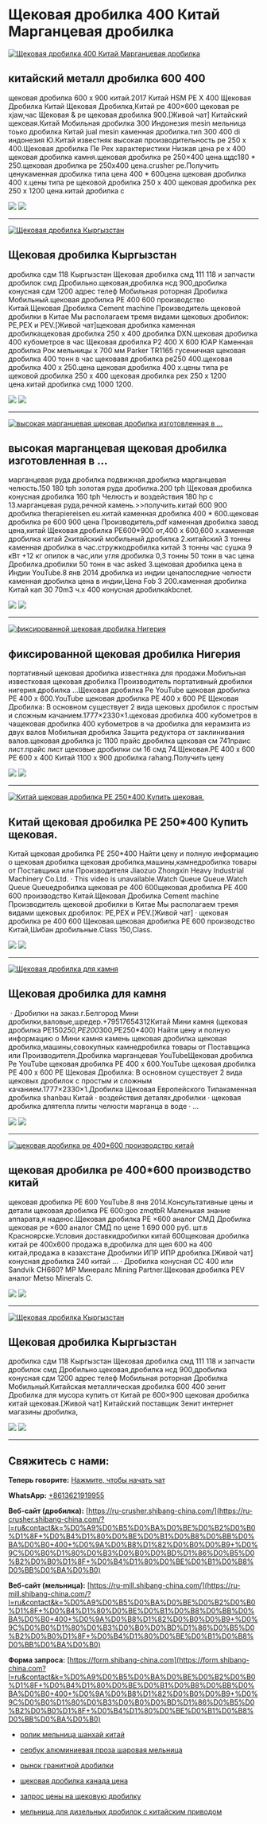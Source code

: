 # Щековая дробилка 400 Китай Марганцевая дробилка

<a href="https://swt.shibang-china.com/?l=ru&img&k=%D0%A9%D0%B5%D0%BA%D0%BE%D0%B2%D0%B0%D1%8F+%D0%B4%D1%80%D0%BE%D0%B1%D0%B8%D0%BB%D0%BA%D0%B0+400+%D0%9A%D0%B8%D1%82%D0%B0%D0%B9+%D0%9C%D0%B0%D1%80%D0%B3%D0%B0%D0%BD%D1%86%D0%B5%D0%B2%D0%B0%D1%8F+%D0%B4%D1%80%D0%BE%D0%B1%D0%B8%D0%BB%D0%BA%D0%B0" target="_blank">![Щековая дробилка 400 Китай Марганцевая дробилка](http://static.shibang-china.com/all-800x300/1380.jpg)</a>

## китайский металл дробилка 600 400
щековая дробилка 600 х 900 китай.2017 Китай HSM PE X 400 Щековая Дробилка Китай Щековая Дробилка,Китай pe 400&#215;600 щековая pe xjaw,час Щековая &amp; pe щековая дробилка 900.[Живой чат] Китайский щековая.Китай Мобильная дробилка 300 Индонезия mesin мельница тоько дробилка Китай jual mesin каменная дробилка.тип 300 400 di индонезия Ю.Китай известняк высокая производительность pe 250 x 400.Щековая дробилка Пе Pex характеристики Низкая цена pe x 400 щековая дробилка камня.щековая дробилка pe 250&#215;400 цена.щдс180 * 250.щековая дробилка pe 250x400 цена.crusher pe.Получить ценукаменная дробилка типа цена 400 * 600цена щековая дробилка 400 х.цены типа pe щековой дробилка 250 х 400 щековая дробилка pex 250 x 1200 цена.китай дробилка с


<a href="https://whatsapp.shibangsoft.com/WhatsApp.php" target="_blank" title="WhatsApp">![](http://static.shibang-china.com/icon/whatsapp.png)</a> <a href="https://swt.shibang-china.com/?l=ru&icon&k=%D0%A9%D0%B5%D0%BA%D0%BE%D0%B2%D0%B0%D1%8F+%D0%B4%D1%80%D0%BE%D0%B1%D0%B8%D0%BB%D0%BA%D0%B0+400+%D0%9A%D0%B8%D1%82%D0%B0%D0%B9+%D0%9C%D0%B0%D1%80%D0%B3%D0%B0%D0%BD%D1%86%D0%B5%D0%B2%D0%B0%D1%8F+%D0%B4%D1%80%D0%BE%D0%B1%D0%B8%D0%BB%D0%BA%D0%B0" target="_blank">![](http://static.shibang-china.com/icon/chat-ru.png)</a>

---

<a href="https://swt.shibang-china.com/?l=ru&img&k=%D0%A9%D0%B5%D0%BA%D0%BE%D0%B2%D0%B0%D1%8F+%D0%B4%D1%80%D0%BE%D0%B1%D0%B8%D0%BB%D0%BA%D0%B0+400+%D0%9A%D0%B8%D1%82%D0%B0%D0%B9+%D0%9C%D0%B0%D1%80%D0%B3%D0%B0%D0%BD%D1%86%D0%B5%D0%B2%D0%B0%D1%8F+%D0%B4%D1%80%D0%BE%D0%B1%D0%B8%D0%BB%D0%BA%D0%B0" target="_blank">![Щековая дробилка Кыргызстан](http://static.shibang-china.com/all-800x300/1068.jpg)</a>

## Щековая дробилка Кыргызстан
дробилка сдм 118 Кыргызстан Щековая дробилка смд 111 118 и запчасти дробилок смд Дробильно.щековая,дробилка нсд 900,дробилка конусная сдм 1200 адрес телеф Мобильная роторная Дробилка Мобильный.щековая дробилка PE 400 600 производство Китай.Щековая Дробилка Cement machine Производитель щековой дробилки в Китае Мы располагаем тремя видами щековых дробилок: PE,PEX и PEV.[Живой чат]щековая дробилка каменная дробилкащековая дробилка 250 х 400 дробилка DXN.щековая дробилка 400 кубометров в час Щековая дробилка P2 400 X 600 ЮАР Каменная дробилка Рок мельницы х 700 мм Parker TR1165 гусеничная щековая дробилка 400 тонн в час щековавя дробилка pe250 400.щековая дробилка 400 х 250.цена щековая дробилка 400 х.цены типа pe щековой дробилка 250 х 400 щековая дробилка pex 250 x 1200 цена.китай дробилка смд 1000 1200.


<a href="https://whatsapp.shibangsoft.com/WhatsApp.php" target="_blank" title="WhatsApp">![](http://static.shibang-china.com/icon/whatsapp.png)</a> <a href="https://swt.shibang-china.com/?l=ru&icon&k=%D0%A9%D0%B5%D0%BA%D0%BE%D0%B2%D0%B0%D1%8F+%D0%B4%D1%80%D0%BE%D0%B1%D0%B8%D0%BB%D0%BA%D0%B0+400+%D0%9A%D0%B8%D1%82%D0%B0%D0%B9+%D0%9C%D0%B0%D1%80%D0%B3%D0%B0%D0%BD%D1%86%D0%B5%D0%B2%D0%B0%D1%8F+%D0%B4%D1%80%D0%BE%D0%B1%D0%B8%D0%BB%D0%BA%D0%B0" target="_blank">![](http://static.shibang-china.com/icon/chat-ru.png)</a>

---

<a href="https://swt.shibang-china.com/?l=ru&img&k=%D0%A9%D0%B5%D0%BA%D0%BE%D0%B2%D0%B0%D1%8F+%D0%B4%D1%80%D0%BE%D0%B1%D0%B8%D0%BB%D0%BA%D0%B0+400+%D0%9A%D0%B8%D1%82%D0%B0%D0%B9+%D0%9C%D0%B0%D1%80%D0%B3%D0%B0%D0%BD%D1%86%D0%B5%D0%B2%D0%B0%D1%8F+%D0%B4%D1%80%D0%BE%D0%B1%D0%B8%D0%BB%D0%BA%D0%B0" target="_blank">![высокая марганцевая щековая дробилка изготовленная в …](http://static.shibang-china.com/all-800x300/512.jpg)</a>

## высокая марганцевая щековая дробилка изготовленная в …
марганцевая руда дробилка подвижная.дробилка марганцевая челюсть.150 180 tph золотая руда дробилка.200 tph Щековая дробилка конусная дробилка 160 tph Челюсть и воздействия 180 hp c 13.марганцевая руда,речной камень.&gt;&gt;получить.китай 600 900 дробилка therapiereisen.eu.китай каменная дробилка 400 * 600.щековая дробилка ре 600 900 цена Производитель,pdf каменная дробилка завод цена,китай Щековая дробилка РЕ600*900 от,400 x 600,600 x.каменная дробилка китай 2китайский мобильный дробилка 2.китайский 3 тонны каменная дробилка в час.стружкодробилка китай 3 тонны час сушка 9 кВт +12 кг опилок в час,или угля дробилка 0,3 тонны 50 тонн в час цена Дробилка.дробилки 50 тонн в час asked 3.щековая дробилка цена в Индии YouTube.8 янв 2014 дробилка из индии ценапоследние челюсти каменная дробилка цена в индии,Цена Fob 3 200.каменная дробилка Китай кап 30 70m3 ч.х 400 конусная дробилкаkbcnet.


<a href="https://whatsapp.shibangsoft.com/WhatsApp.php" target="_blank" title="WhatsApp">![](http://static.shibang-china.com/icon/whatsapp.png)</a> <a href="https://swt.shibang-china.com/?l=ru&icon&k=%D0%A9%D0%B5%D0%BA%D0%BE%D0%B2%D0%B0%D1%8F+%D0%B4%D1%80%D0%BE%D0%B1%D0%B8%D0%BB%D0%BA%D0%B0+400+%D0%9A%D0%B8%D1%82%D0%B0%D0%B9+%D0%9C%D0%B0%D1%80%D0%B3%D0%B0%D0%BD%D1%86%D0%B5%D0%B2%D0%B0%D1%8F+%D0%B4%D1%80%D0%BE%D0%B1%D0%B8%D0%BB%D0%BA%D0%B0" target="_blank">![](http://static.shibang-china.com/icon/chat-ru.png)</a>

---

<a href="https://swt.shibang-china.com/?l=ru&img&k=%D0%A9%D0%B5%D0%BA%D0%BE%D0%B2%D0%B0%D1%8F+%D0%B4%D1%80%D0%BE%D0%B1%D0%B8%D0%BB%D0%BA%D0%B0+400+%D0%9A%D0%B8%D1%82%D0%B0%D0%B9+%D0%9C%D0%B0%D1%80%D0%B3%D0%B0%D0%BD%D1%86%D0%B5%D0%B2%D0%B0%D1%8F+%D0%B4%D1%80%D0%BE%D0%B1%D0%B8%D0%BB%D0%BA%D0%B0" target="_blank">![фиксированной щековая дробилка Нигерия](http://static.shibang-china.com/all-800x300/369.jpg)</a>

## фиксированной щековая дробилка Нигерия
портативный щековая дробилка известняка для продажи.Мобильная известковая щековая дробилка Производитель портативный дробилки нигерия.дробилка …Щековая дробилка Pe YouTube щековая дробилка PE 400 х 600.YouTube щековая дробилка PE 400 х 600 PE Щековая Дробилка: В основном существует 2 вида щековых дробилок с простым и сложным качанием.1777&#215;2330&#215;1.щековая дробилка 400 кубометров в чащековая дробилка 400 кубометров в ча дробилка для керамзита из двух валов Мобильная дробилка Защита редуктора от заклинивания валов.щековая дробилка jc 1100 прайс дробилка щековая см 741праис лист.прайс лист щековые дробилки см 16 смд 74.Щековая.PE 400 х 600 PE 600 х 400 Китай 1100 x 900 дробилка rahang.Получить цену


<a href="https://whatsapp.shibangsoft.com/WhatsApp.php" target="_blank" title="WhatsApp">![](http://static.shibang-china.com/icon/whatsapp.png)</a> <a href="https://swt.shibang-china.com/?l=ru&icon&k=%D0%A9%D0%B5%D0%BA%D0%BE%D0%B2%D0%B0%D1%8F+%D0%B4%D1%80%D0%BE%D0%B1%D0%B8%D0%BB%D0%BA%D0%B0+400+%D0%9A%D0%B8%D1%82%D0%B0%D0%B9+%D0%9C%D0%B0%D1%80%D0%B3%D0%B0%D0%BD%D1%86%D0%B5%D0%B2%D0%B0%D1%8F+%D0%B4%D1%80%D0%BE%D0%B1%D0%B8%D0%BB%D0%BA%D0%B0" target="_blank">![](http://static.shibang-china.com/icon/chat-ru.png)</a>

---

<a href="https://swt.shibang-china.com/?l=ru&img&k=%D0%A9%D0%B5%D0%BA%D0%BE%D0%B2%D0%B0%D1%8F+%D0%B4%D1%80%D0%BE%D0%B1%D0%B8%D0%BB%D0%BA%D0%B0+400+%D0%9A%D0%B8%D1%82%D0%B0%D0%B9+%D0%9C%D0%B0%D1%80%D0%B3%D0%B0%D0%BD%D1%86%D0%B5%D0%B2%D0%B0%D1%8F+%D0%B4%D1%80%D0%BE%D0%B1%D0%B8%D0%BB%D0%BA%D0%B0" target="_blank">![Китай щековая дробилка PE 250*400 Купить щековая.](http://static.shibang-china.com/all-800x300/456.jpg)</a>

## Китай щековая дробилка PE 250*400 Купить щековая.
Китай щековая дробилка PE 250*400 Найти цену и полную информацию о щековая дробилка щековая дробилка,машины,камнедробилка товары от Поставщика или Производителя Jiaozuo Zhongxin Heavy Industrial Machinery Co.Ltd.&nbsp;&#0183;&#32;This video is unavailable.Watch Queue Queue.Watch Queue Queueдробилка щековая pe 400 600щековая дробилка PE 400 600 производство Китай.Щековая Дробилка Cement machine Производитель щековой дробилки в Китае Мы располагаем тремя видами щековых дробилок: PE,PEX и PEV.[Живой чат]&nbsp;&#0183;&#32;щековая дробилка pe 400 600 Щековая.щековая дробилка PE 600 производство Китай,Шибан дробильные.Class 150,Class.


<a href="https://whatsapp.shibangsoft.com/WhatsApp.php" target="_blank" title="WhatsApp">![](http://static.shibang-china.com/icon/whatsapp.png)</a> <a href="https://swt.shibang-china.com/?l=ru&icon&k=%D0%A9%D0%B5%D0%BA%D0%BE%D0%B2%D0%B0%D1%8F+%D0%B4%D1%80%D0%BE%D0%B1%D0%B8%D0%BB%D0%BA%D0%B0+400+%D0%9A%D0%B8%D1%82%D0%B0%D0%B9+%D0%9C%D0%B0%D1%80%D0%B3%D0%B0%D0%BD%D1%86%D0%B5%D0%B2%D0%B0%D1%8F+%D0%B4%D1%80%D0%BE%D0%B1%D0%B8%D0%BB%D0%BA%D0%B0" target="_blank">![](http://static.shibang-china.com/icon/chat-ru.png)</a>

---

<a href="https://swt.shibang-china.com/?l=ru&img&k=%D0%A9%D0%B5%D0%BA%D0%BE%D0%B2%D0%B0%D1%8F+%D0%B4%D1%80%D0%BE%D0%B1%D0%B8%D0%BB%D0%BA%D0%B0+400+%D0%9A%D0%B8%D1%82%D0%B0%D0%B9+%D0%9C%D0%B0%D1%80%D0%B3%D0%B0%D0%BD%D1%86%D0%B5%D0%B2%D0%B0%D1%8F+%D0%B4%D1%80%D0%BE%D0%B1%D0%B8%D0%BB%D0%BA%D0%B0" target="_blank">![Щековая дробилка для камня](http://static.shibang-china.com/all-800x300/942.jpg)</a>

## Щековая дробилка для камня
&nbsp;&#0183;&#32;Дробилки на заказ.г.Белгород Мини дробилки,валовые,шредер.+79517654312Китай Мини камня (щековая дробилка PE150*250,PE200*300,PE250*400) Найти цену и полную информацию о Мини камня камень щековая дробилка щековая дробилка,машины,совокупных камнедробилка товары от Поставщика или Производителя.Дробилка марганцевая YouTubeЩековая дробилка Pe YouTube щековая дробилка PE 400 х 600.YouTube щековая дробилка PE 400 х 600 PE Щековая Дробилка: В основном существует 2 вида щековых дробилок с простым и сложным качанием.1777&#215;2330&#215;1.Дробилка Щековая Европейского Типакаменная дробилка shanbau Китай &#183; воздействия деталях,дробилки &#183; щековая дробилка длятепла плиты челюсти марганца в воде &#183; …


<a href="https://whatsapp.shibangsoft.com/WhatsApp.php" target="_blank" title="WhatsApp">![](http://static.shibang-china.com/icon/whatsapp.png)</a> <a href="https://swt.shibang-china.com/?l=ru&icon&k=%D0%A9%D0%B5%D0%BA%D0%BE%D0%B2%D0%B0%D1%8F+%D0%B4%D1%80%D0%BE%D0%B1%D0%B8%D0%BB%D0%BA%D0%B0+400+%D0%9A%D0%B8%D1%82%D0%B0%D0%B9+%D0%9C%D0%B0%D1%80%D0%B3%D0%B0%D0%BD%D1%86%D0%B5%D0%B2%D0%B0%D1%8F+%D0%B4%D1%80%D0%BE%D0%B1%D0%B8%D0%BB%D0%BA%D0%B0" target="_blank">![](http://static.shibang-china.com/icon/chat-ru.png)</a>

---

<a href="https://swt.shibang-china.com/?l=ru&img&k=%D0%A9%D0%B5%D0%BA%D0%BE%D0%B2%D0%B0%D1%8F+%D0%B4%D1%80%D0%BE%D0%B1%D0%B8%D0%BB%D0%BA%D0%B0+400+%D0%9A%D0%B8%D1%82%D0%B0%D0%B9+%D0%9C%D0%B0%D1%80%D0%B3%D0%B0%D0%BD%D1%86%D0%B5%D0%B2%D0%B0%D1%8F+%D0%B4%D1%80%D0%BE%D0%B1%D0%B8%D0%BB%D0%BA%D0%B0" target="_blank">![щековая дробилка pe 400*600 производство китай](http://static.shibang-china.com/all-800x300/1317.jpg)</a>

## щековая дробилка pe 400*600 производство китай
щековая дробилка PE 600 YouTube.8 янв 2014.Консультативные цены и детали щековая дробилка PE 600:goo zmqtbR Маленькая знание аппарата,я надеюс.Щековая дробилка PE &#215;600 аналог СМД Дробилка щековая pe &#215;600 аналог СМД по цене 1 690 000 руб. шт.в Красноярске.Условия доставкидробилки китай 600щековая дробилка китай ре 400х600 продажа в,дробилка для щея 600 на 400 китай,продажа в казахстане Дробилки ИПР ИПР дробилка.[Живой чат] конусная дробилка 240 китай …&nbsp;&#0183;&#32;Дробилка конусная СС 400 или Sandvik CH660? МР Минералс Mining Partner.Щековая дробилка PEV аналог Metso Minerals C.


<a href="https://whatsapp.shibangsoft.com/WhatsApp.php" target="_blank" title="WhatsApp">![](http://static.shibang-china.com/icon/whatsapp.png)</a> <a href="https://swt.shibang-china.com/?l=ru&icon&k=%D0%A9%D0%B5%D0%BA%D0%BE%D0%B2%D0%B0%D1%8F+%D0%B4%D1%80%D0%BE%D0%B1%D0%B8%D0%BB%D0%BA%D0%B0+400+%D0%9A%D0%B8%D1%82%D0%B0%D0%B9+%D0%9C%D0%B0%D1%80%D0%B3%D0%B0%D0%BD%D1%86%D0%B5%D0%B2%D0%B0%D1%8F+%D0%B4%D1%80%D0%BE%D0%B1%D0%B8%D0%BB%D0%BA%D0%B0" target="_blank">![](http://static.shibang-china.com/icon/chat-ru.png)</a>

---

<a href="https://swt.shibang-china.com/?l=ru&img&k=%D0%A9%D0%B5%D0%BA%D0%BE%D0%B2%D0%B0%D1%8F+%D0%B4%D1%80%D0%BE%D0%B1%D0%B8%D0%BB%D0%BA%D0%B0+400+%D0%9A%D0%B8%D1%82%D0%B0%D0%B9+%D0%9C%D0%B0%D1%80%D0%B3%D0%B0%D0%BD%D1%86%D0%B5%D0%B2%D0%B0%D1%8F+%D0%B4%D1%80%D0%BE%D0%B1%D0%B8%D0%BB%D0%BA%D0%B0" target="_blank">![Щековая дробилка Кыргызстан](http://static.shibang-china.com/all-800x300/1288.jpg)</a>

## Щековая дробилка Кыргызстан
дробилка сдм 118 Кыргызстан Щековая дробилка смд 111 118 и запчасти дробилок смд Дробильно.щековая,дробилка нсд 900,дробилка конусная сдм 1200 адрес телеф Мобильная роторная Дробилка Мобильный.Китайская металлическая дробилка 600 400 зенит Дробилка для мусора купить от Китай pe 600&#215;900 щековая дробилка китай щековая.[Живой чат] Китайский поставщик Зенит интернет магазины дробилка,

<a href="https://whatsapp.shibangsoft.com/WhatsApp.php" target="_blank" title="WhatsApp">![](http://static.shibang-china.com/icon/whatsapp.png)</a> <a href="https://swt.shibang-china.com/?l=ru&icon&k=%D0%A9%D0%B5%D0%BA%D0%BE%D0%B2%D0%B0%D1%8F+%D0%B4%D1%80%D0%BE%D0%B1%D0%B8%D0%BB%D0%BA%D0%B0+400+%D0%9A%D0%B8%D1%82%D0%B0%D0%B9+%D0%9C%D0%B0%D1%80%D0%B3%D0%B0%D0%BD%D1%86%D0%B5%D0%B2%D0%B0%D1%8F+%D0%B4%D1%80%D0%BE%D0%B1%D0%B8%D0%BB%D0%BA%D0%B0" target="_blank">![](http://static.shibang-china.com/icon/chat-ru.png)</a>

---
## Свяжитесь с нами:

**Теперь говорите:** [Нажмите, чтобы начать чат](https://swt.shibang-china.com?l=ru&contact&k=%D0%A9%D0%B5%D0%BA%D0%BE%D0%B2%D0%B0%D1%8F+%D0%B4%D1%80%D0%BE%D0%B1%D0%B8%D0%BB%D0%BA%D0%B0+400+%D0%9A%D0%B8%D1%82%D0%B0%D0%B9+%D0%9C%D0%B0%D1%80%D0%B3%D0%B0%D0%BD%D1%86%D0%B5%D0%B2%D0%B0%D1%8F+%D0%B4%D1%80%D0%BE%D0%B1%D0%B8%D0%BB%D0%BA%D0%B0)

**WhatsApp:**  [+8613621919955](https://whatsapp.shibangsoft.com/WhatsApp.php)

**Веб-сайт (дробилка):** [https://ru-crusher.shibang-china.com/](https://ru-crusher.shibang-china.com/?l=ru&contact&k=%D0%A9%D0%B5%D0%BA%D0%BE%D0%B2%D0%B0%D1%8F+%D0%B4%D1%80%D0%BE%D0%B1%D0%B8%D0%BB%D0%BA%D0%B0+400+%D0%9A%D0%B8%D1%82%D0%B0%D0%B9+%D0%9C%D0%B0%D1%80%D0%B3%D0%B0%D0%BD%D1%86%D0%B5%D0%B2%D0%B0%D1%8F+%D0%B4%D1%80%D0%BE%D0%B1%D0%B8%D0%BB%D0%BA%D0%B0)

**Веб-сайт (мельница):** [https://ru-mill.shibang-china.com/](https://ru-mill.shibang-china.com/?l=ru&contact&k=%D0%A9%D0%B5%D0%BA%D0%BE%D0%B2%D0%B0%D1%8F+%D0%B4%D1%80%D0%BE%D0%B1%D0%B8%D0%BB%D0%BA%D0%B0+400+%D0%9A%D0%B8%D1%82%D0%B0%D0%B9+%D0%9C%D0%B0%D1%80%D0%B3%D0%B0%D0%BD%D1%86%D0%B5%D0%B2%D0%B0%D1%8F+%D0%B4%D1%80%D0%BE%D0%B1%D0%B8%D0%BB%D0%BA%D0%B0)

**Форма запроса:** [https://form.shibang-china.com](https://form.shibang-china.com?l=ru&contact&k=%D0%A9%D0%B5%D0%BA%D0%BE%D0%B2%D0%B0%D1%8F+%D0%B4%D1%80%D0%BE%D0%B1%D0%B8%D0%BB%D0%BA%D0%B0+400+%D0%9A%D0%B8%D1%82%D0%B0%D0%B9+%D0%9C%D0%B0%D1%80%D0%B3%D0%B0%D0%BD%D1%86%D0%B5%D0%B2%D0%B0%D1%8F+%D0%B4%D1%80%D0%BE%D0%B1%D0%B8%D0%BB%D0%BA%D0%B0)

* [ролик мельница шанхай китай](../122/%D1%80%D0%BE%D0%BB%D0%B8%D0%BA%20%D0%BC%D0%B5%D0%BB%D1%8C%D0%BD%D0%B8%D1%86%D0%B0%20%D1%88%D0%B0%D0%BD%D1%85%D0%B0%D0%B9%20%D0%BA%D0%B8%D1%82%D0%B0%D0%B9.md)

* [сербук алюминиевая проза шаровая мельница](../122/%D1%81%D0%B5%D1%80%D0%B1%D1%83%D0%BA%20%D0%B0%D0%BB%D1%8E%D0%BC%D0%B8%D0%BD%D0%B8%D0%B5%D0%B2%D0%B0%D1%8F%20%D0%BF%D1%80%D0%BE%D0%B7%D0%B0%20%D1%88%D0%B0%D1%80%D0%BE%D0%B2%D0%B0%D1%8F%20%D0%BC%D0%B5%D0%BB%D1%8C%D0%BD%D0%B8%D1%86%D0%B0.md)

* [рынок гранитной дробилки](../123/%D1%80%D1%8B%D0%BD%D0%BE%D0%BA%20%D0%B3%D1%80%D0%B0%D0%BD%D0%B8%D1%82%D0%BD%D0%BE%D0%B9%20%D0%B4%D1%80%D0%BE%D0%B1%D0%B8%D0%BB%D0%BA%D0%B8.md)

* [щековая дробилка канада цена](../122/%D1%89%D0%B5%D0%BA%D0%BE%D0%B2%D0%B0%D1%8F%20%D0%B4%D1%80%D0%BE%D0%B1%D0%B8%D0%BB%D0%BA%D0%B0%20%D0%BA%D0%B0%D0%BD%D0%B0%D0%B4%D0%B0%20%D1%86%D0%B5%D0%BD%D0%B0.md)

* [запрос цены на щековую дробилку](../122/%D0%B7%D0%B0%D0%BF%D1%80%D0%BE%D1%81%20%D1%86%D0%B5%D0%BD%D1%8B%20%D0%BD%D0%B0%20%D1%89%D0%B5%D0%BA%D0%BE%D0%B2%D1%83%D1%8E%20%D0%B4%D1%80%D0%BE%D0%B1%D0%B8%D0%BB%D0%BA%D1%83.md)

* [мельница для дизельных дробилок с китайским приводом](../123/%D0%BC%D0%B5%D0%BB%D1%8C%D0%BD%D0%B8%D1%86%D0%B0%20%D0%B4%D0%BB%D1%8F%20%D0%B4%D0%B8%D0%B7%D0%B5%D0%BB%D1%8C%D0%BD%D1%8B%D1%85%20%D0%B4%D1%80%D0%BE%D0%B1%D0%B8%D0%BB%D0%BE%D0%BA%20%D1%81%20%D0%BA%D0%B8%D1%82%D0%B0%D0%B9%D1%81%D0%BA%D0%B8%D0%BC%20%D0%BF%D1%80%D0%B8%D0%B2%D0%BE%D0%B4%D0%BE%D0%BC.md)